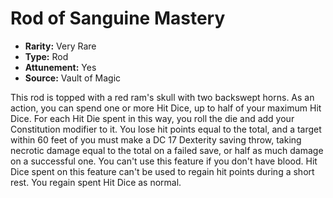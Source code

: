 # Rod of Sanguine Mastery

- **Rarity:** Very Rare
- **Type:** Rod
- **Attunement:** Yes
- **Source:** Vault of Magic

This rod is topped with a red ram's skull with two backswept horns. As an action, you can spend one or more Hit Dice, up to half of your maximum Hit Dice. For each Hit Die spent in this way, you roll the die and add your Constitution modifier to it. You lose hit points equal to the total, and a target within 60 feet of you must make a DC 17 Dexterity saving throw, taking necrotic damage equal to the total on a failed save, or half as much damage on a successful one. You can't use this feature if you don't have blood. Hit Dice spent on this feature can't be used to regain hit points during a short rest. You regain spent Hit Dice as normal.
